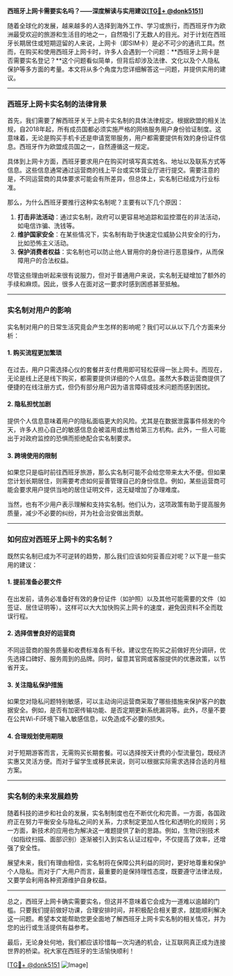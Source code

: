 **西班牙上网卡需要实名吗？——深度解读与实用建议[[TG💪+ @donk5151](https://t.me/s/donk5151)]**

随着全球化的发展，越来越多的人选择到海外工作、学习或旅行，而西班牙作为欧洲最受欢迎的旅游和生活目的地之一，自然吸引了无数人的目光。对于计划在西班牙长期居住或短期逗留的人来说，上网卡（即SIM卡）是必不可少的通讯工具。然而，在购买和使用西班牙上网卡时，许多人会遇到一个问题：**西班牙上网卡是否需要实名登记？**这个问题看似简单，但背后却涉及法律、文化以及个人隐私保护等多方面的考量。本文将从多个角度为您详细解答这一问题，并提供实用的建议。

---

### 西班牙上网卡实名制的法律背景

首先，我们需要了解西班牙关于上网卡实名制的具体法律规定。根据欧盟的相关法规，自2018年起，所有成员国都必须实施严格的网络服务用户身份验证制度。这意味着，无论是购买手机卡还是申请宽带服务，用户都需要提供有效的身份证件信息。西班牙作为欧盟成员国之一，自然遵循这一规定。

具体到上网卡方面，西班牙要求用户在购买时填写真实姓名、地址以及联系方式等信息。这些信息通常通过运营商的线上平台或实体营业厅进行提交。需要注意的是，不同运营商的具体要求可能会有所差异，但总体上，实名制已经成为行业标准。

那么，为什么西班牙要推行这种实名制呢？主要有以下几个原因：

1. **打击非法活动**：通过实名制，政府可以更容易地追踪和监控潜在的非法活动，如电信诈骗、洗钱等。
2. **维护国家安全**：在某些情况下，实名制有助于快速定位威胁公共安全的行为，比如恐怖主义活动。
3. **保护消费者权益**：实名制也可以防止他人冒用你的身份进行恶意操作，从而保障用户的合法权益。

尽管这些理由听起来很有说服力，但对于普通用户来说，实名制无疑增加了额外的手续和麻烦。因此，很多人在面对这一要求时感到困惑甚至抵触。

---

### 实名制对用户的影响

实名制对用户的日常生活究竟会产生怎样的影响呢？我们可以从以下几个方面来分析：

#### 1. **购买流程更加繁琐**
   在过去，用户只需选择心仪的套餐并支付费用即可轻松获得一张上网卡。而现在，无论是线上还是线下购买，都需要提供详细的个人信息。虽然大多数运营商提供了便捷的在线注册方式，但仍有部分用户因为语言障碍或技术问题而感到困扰。

#### 2. **隐私担忧加剧**
   提供个人信息意味着用户的隐私面临更大的风险。尤其是在数据泄露事件频发的今天，许多人担心自己的敏感信息会被滥用或出售给第三方机构。此外，一些人可能出于对政府监控的恐惧而拒绝配合实名制要求。

#### 3. **跨境使用的限制**
   如果您只是临时前往西班牙旅游，那么实名制可能不会给您带来太大不便。但如果您计划长期居住，则需要考虑如何妥善管理自己的身份信息。例如，某些运营商可能会要求用户提供当地的居住证明文件，这无疑增加了办理难度。

当然，也有不少用户表示理解和支持实名制。他们认为，这项政策有助于提高服务质量，减少不必要的纠纷，并为社会治安做出贡献。

---

### 如何应对西班牙上网卡的实名制？

既然实名制已成为不可逆转的趋势，那么我们应该如何妥善应对呢？以下是一些实用的建议：

#### 1. **提前准备必要文件**
   在出发前，请务必准备好有效的身份证件（如护照）以及其他可能需要的文件（如签证、居住证明等）。这样可以大大加快购买上网卡的速度，避免因资料不全而耽误行程。

#### 2. **选择信誉良好的运营商**
   不同运营商的服务质量和收费标准各有千秋。建议您在购买之前做好充分调研，优先选择口碑好、服务周到的品牌。同时，留意其官网或客服提供的优惠政策，以节省开支。

#### 3. **关注隐私保护措施**
   如果您对隐私问题特别敏感，可以主动询问运营商采取了哪些措施来保护客户的数据安全。例如，是否有加密传输功能、是否定期更新系统漏洞等。此外，尽量不要在公共Wi-Fi环境下输入敏感信息，以免造成不必要的损失。

#### 4. **合理规划使用期限**
   对于短期游客而言，无需购买长期套餐。可以选择按天计费的小型流量包，既经济实惠又灵活方便。而对于留学生或移民来说，则可以根据实际需求选择合适的月租方案。

---

### 实名制的未来发展趋势

随着科技的进步和社会的发展，实名制制度也在不断优化和完善。一方面，各国政府正在努力平衡安全与隐私之间的关系，力求制定更加人性化和透明化的规则；另一方面，新技术的应用也为解决这一难题提供了新的思路。例如，生物识别技术（如指纹扫描、面部识别）逐渐被引入到实名认证过程中，不仅提高了效率，还增强了安全性。

展望未来，我们有理由相信，实名制将在保障公共利益的同时，更好地尊重和保护个人隐私。而对于广大用户而言，最重要的是保持理性态度，既要遵守法律法规，又要学会利用各种资源维护自身权益。

---

总之，西班牙上网卡确实需要实名，但这并不意味着它会成为一道难以逾越的门槛。只要我们提前做好功课，合理安排时间，并积极配合相关要求，就能顺利解决这一问题。希望本文能帮助您更全面地了解西班牙上网卡实名制的相关情况，并为您的出行或生活提供有益参考。

最后，无论身处何地，我们都应该珍惜每一次沟通的机会，让互联网真正成为连接世界的桥梁。祝大家在西班牙的生活愉快顺利！

[[TG💪+ @donk5151](https://t.me/s/donk5151) ![Image](https://i.postimg.cc/rwNCRYN7/Snipaste-2025-04-30-17-27-05.png)]